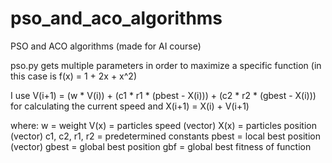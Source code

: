 # pso_and_aco_algorithms
PSO and ACO algorithms (made for AI course)

pso.py gets multiple parameters in order to maximize a specific function (in this case is f(x) = 1 + 2x + x^2)

I use V(i+1) = (w * V(i)) + (c1 * r1 * (pbest - X(i))) + (c2 * r2 * (gbest - X(i))) for calculating the current speed
and X(i+1) = X(i) + V(i+1)

where:
  w = weight
  V(x) = particles speed (vector)
  X(x) = particles position (vector)
  c1, c2, r1, r2 = predetermined constants
  pbest = local best position (vector)
  gbest = global best position
  gbf = global best fitness of function
